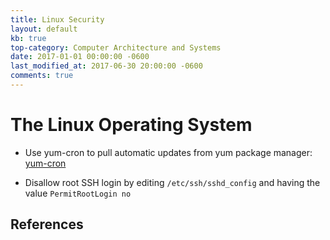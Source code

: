 ```yaml
---
title: Linux Security
layout: default
kb: true
top-category: Computer Architecture and Systems
date: 2017-01-01 00:00:00 -0600
last_modified_at: 2017-06-30 20:00:00 -0600
comments: true
---
```


# The Linux Operating System

* Use yum-cron to pull automatic updates from yum package manager: [yum-cron](https://www.certdepot.net/rhel7-configure-automatic-updates/) 

* Disallow root SSH login by editing `/etc/ssh/sshd_config` and having the value `PermitRootLogin no`

## References

